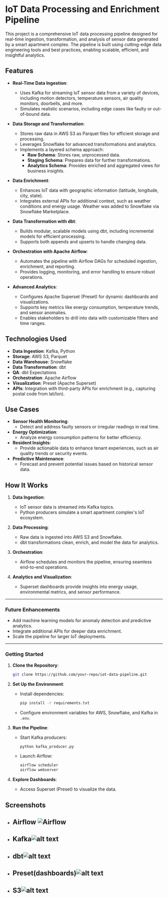 
# **IoT Data Processing and Enrichment Pipeline**

This project is a comprehensive IoT data processing pipeline designed for real-time ingestion, transformation, and analysis of sensor data generated by a smart apartment complex. The pipeline is built using cutting-edge data engineering tools and best practices, enabling scalable, efficient, and insightful analytics.

## **Features**

- **Real-Time Data Ingestion**:
  - Uses Kafka for streaming IoT sensor data from a variety of devices, including motion detectors, temperature sensors, air quality monitors, doorbells, and more.
  - Simulates realistic scenarios, including edge cases like faulty or out-of-bound data.

- **Data Storage and Transformation**:
  - Stores raw data in AWS S3 as Parquet files for efficient storage and processing.
  - Leverages Snowflake for advanced transformations and analytics.
  - Implements a layered schema approach:
    - **Raw Schema**: Stores raw, unprocessed data.
    - **Staging Schema**: Prepares data for further transformations.
    - **Analytics Schema**: Provides enriched and aggregated views for business insights.

- **Data Enrichment**:
  - Enhances IoT data with geographic information (latitude, longitude, city, state).
  - Integrates external APIs for additional context, such as weather conditions and energy usage. Weather was added to Snowflake via Snowflake Marketplace.

- **Data Transformation with dbt**:
  - Builds modular, scalable models using dbt, including incremental models for efficient processing.
  - Supports both appends and upserts to handle changing data.

- **Orchestration with Apache Airflow**:
  - Automates the pipeline with Airflow DAGs for scheduled ingestion, enrichment, and reporting.
  - Provides logging, monitoring, and error handling to ensure robust operations.

- **Advanced Analytics**:
  - Configures Apache Superset (Preset) for dynamic dashboards and visualizations.
  - Supports key metrics like energy consumption, temperature trends, and sensor anomalies.
  - Enables stakeholders to drill into data with customizable filters and time ranges.

## **Technologies Used**

- **Data Ingestion**: Kafka, Python
- **Storage**: AWS S3, Parquet
- **Data Warehouse**: Snowflake
- **Data Transformation**: dbt
- **QA**: dbt Expectations
- **Orchestration**: Apache Airflow
- **Visualization**: Preset (Apache Superset)
- **APIs**: Integration with third-party APIs for enrichment (e.g., capturing postal code from lat/lon).

## **Use Cases**
- **Sensor Health Monitoring**:
  - Detect and address faulty sensors or irregular readings in real time.
- **Energy Optimization**:
  - Analyze energy consumption patterns for better efficiency.
- **Resident Insights**:
  - Provide actionable data to enhance tenant experiences, such as air quality trends or security events.
- **Predictive Maintenance**:
  - Forecast and prevent potential issues based on historical sensor data.

## **How It Works**

1. **Data Ingestion**:
   - IoT sensor data is streamed into Kafka topics.
   - Python producers simulate a smart apartment complex's IoT ecosystem.

2. **Data Processing**:
   - Raw data is ingested into AWS S3 and Snowflake.
   - dbt transformations clean, enrich, and model the data for analytics.

3. **Orchestration**:
   - Airflow schedules and monitors the pipeline, ensuring seamless end-to-end operations.

4. **Analytics and Visualization**:
   - Superset dashboards provide insights into energy usage, environmental metrics, and sensor performance.

---

### **Future Enhancements**
- Add machine learning models for anomaly detection and predictive analytics.
- Integrate additional APIs for deeper data enrichment.
- Scale the pipeline for larger IoT deployments.

---

### **Getting Started**

1. **Clone the Repository**:
   ```bash
   git clone https://github.com/your-repo/iot-data-pipeline.git
   ```

2. **Set Up the Environment**:
   - Install dependencies:
     ```bash
     pip install -r requirements.txt
     ```
   - Configure environment variables for AWS, Snowflake, and Kafka in `.env`.

3. **Run the Pipeline**:
   - Start Kafka producers:
     ```bash
     python kafka_producer.py
     ```
   - Launch Airflow:
     ```bash
     airflow scheduler
     airflow webserver
     ```

4. **Explore Dashboards**:
   - Access Superset (Preset) to visualize the data. 

## **Screenshots**
* ## Airflow ![Airflow](images/airflow.png)
* ## Kafka![alt text](images/confluent.png)
* ## dbt![alt text](images/dbt.png)
* ## Preset(dashboards)![alt text](images/preset.png)
* ## S3![alt text](images/s3.png)
